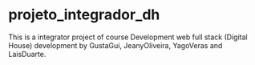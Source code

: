 # projeto_integrador_dh

This is a integrator project of course Development web full stack (Digital House) development by GustaGui, JeanyOliveira, YagoVeras and LaisDuarte.
